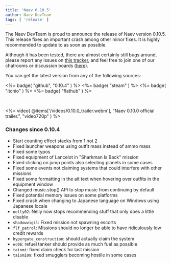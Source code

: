 ```yaml
---
title: 'Naev 0.10.5'
author: Naev DevTeam
tags: [ 'release' ]
---
```

The Naev DevTeam is proud to announce the release of Naev
version 0.10.5. This release fixes an important crash among other minor
fixes. It is highly recommended to update to as soon as possible.

Although it has been tested, there are almost certainly still bugs
around, please report any issues on [this
tracker](https://github.com/naev/naev/issues), and feel free to join one of our
chatrooms or discussion boards ([here](https://naev.org/contact/)).

You can get the latest version from any of the following sources:

<%= badge( "github", "0.10.4" ) %>
<%= badge( "steam" ) %>
<%= badge( "itchio" ) %>
<%= badge( "flathub" ) %>

<br>

<%= video( @items['/videos/0.10.0_trailer.webm'], "Naev 0.10.0 official trailer.", "video720p" ) %>

### Changes since 0.10.4
* Start counting effect stacks from 1 not 2
* Fixed launcher weapons using outfit mass instead of ammo mass
* Fixed some typos
* Fixed equipment of Lancelot in "Sharkman Is Back" mission
* Fixed clicking on jump points also selecting planets in some cases
* Fixed some events not claiming systems that could interfere with other missions
* Fixed some formatting in the alt text when hovering over outfits in the equipment window
* Changed music.stop() API to stop music from continuing by default
* Fixed potential memory issues on some platforms
* Fixed crash when changing to Japanese language on Windows using Japanese locale
* `nelly02`: Nelly now stops recommending stuff that only does a little disable
* `shadowvigil`: Fixed mission not spawning escorts
* `flf_patrol`: Missions should no longer be able to have ridiculously low credit rewards
* `hypergate_construction`: should actually claim the system
* `ec06`: refuel tanker should provide as much fuel as possible
* `taiomi`: fixed claim check for last mission
* `taiomi09`: fixed smugglers becoming hostile in some cases

